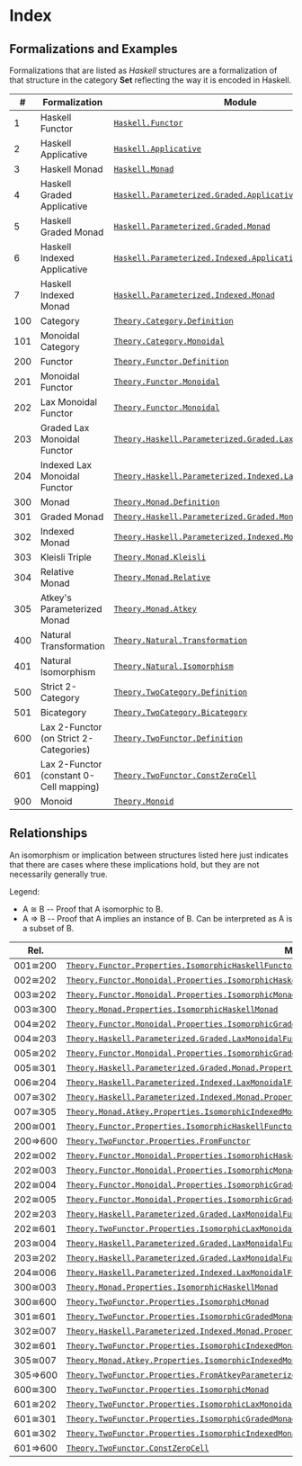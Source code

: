 
# Index

## Formalizations and Examples

Formalizations that are listed as _Haskell_ structures are a formalization of that 
structure in the category **Set** reflecting the way it is encoded in Haskell.

| # | Formalization | Module |
|---|---------------|--------|
| 1 | Haskell Functor | [`Haskell.Functor`](src/Haskell/Functor.agda) |
| 2 | Haskell Applicative | [`Haskell.Applicative`](src/Haskell/Applicative.agda) |
| 3 | Haskell Monad | [`Haskell.Monad`](src/Haskell/Monad.agda) |
| 4 | Haskell Graded Applicative | [`Haskell.Parameterized.Graded.Applicative`](src/Haskell/Parameterized/Graded/Applicative.agda) |
| 5 | Haskell Graded Monad | [`Haskell.Parameterized.Graded.Monad`](src/Haskell/Parameterized/Graded/Monad.agda) |
| 6 | Haskell Indexed Applicative | [`Haskell.Parameterized.Indexed.Applicative`](src/Haskell/Parameterized/Indexed/Applicative.agda) |
| 7 | Haskell Indexed Monad | [`Haskell.Parameterized.Indexed.Monad`](src/Haskell/Parameterized/Indexed/Monad.agda) |
| 100 | Category | [`Theory.Category.Definition`](src/Theory/Category/Definition.agda) |
| 101 | Monoidal Category | [`Theory.Category.Monoidal`](src/Theory/Category/Monoidal.agda) |
| 200 | Functor | [`Theory.Functor.Definition`](src/Theory/Functor/Definition.agda) |
| 201 | Monoidal Functor | [`Theory.Functor.Monoidal`](src/Theory/Functor/Monoidal.agda) |
| 202 | Lax Monoidal Functor | [`Theory.Functor.Monoidal`](src/Theory/Functor/Monoidal.agda) |
| 203 | Graded Lax Monoidal Functor | [`Theory.Haskell.Parameterized.Graded.LaxMonoidalFunctor`](src/Theory/Haskell/Parameterized/Graded/LaxMonoidalFunctor.agda) |
| 204 | Indexed Lax Monoidal Functor | [`Theory.Haskell.Parameterized.Indexed.LaxMonoidalFunctor`](src/Theory/Haskell/Parameterized/Indexed/LaxMonoidalFunctor.agda) |
| 300 | Monad | [`Theory.Monad.Definition`](src/Theory/Monad/Definition.agda) |
| 301 | Graded Monad | [`Theory.Haskell.Parameterized.Graded.Monad`](src/Theory/Haskell/Parameterized/Graded/Monad.agda) |
| 302 | Indexed Monad | [`Theory.Haskell.Parameterized.Indexed.Monad`](src/Theory/Haskell/Parameterized/Indexed/Monad.agda) |
| 303 | Kleisli Triple | [`Theory.Monad.Kleisli`](src/Theory/Monad/Kleisli.agda) |
| 304 | Relative Monad | [`Theory.Monad.Relative`](src/Theory/Monad/Relative.agda) |
| 305 | Atkey's Parameterized Monad | [`Theory.Monad.Atkey`](src/Theory/Monad/Atkey.agda) |
| 400 | Natural Transformation | [`Theory.Natural.Transformation`](src/Theory/Natural/Transformation.agda) |
| 401 | Natural Isomorphism | [`Theory.Natural.Isomorphism`](src/Theory/Natural/Isomorphism.agda) |
| 500 | Strict 2-Category | [`Theory.TwoCategory.Definition`](src/Theory/TwoCategory/Definition.agda) |
| 501 | Bicategory | [`Theory.TwoCategory.Bicategory`](src/Theory/TwoCategory/Bicategory.agda) |
| 600 | Lax 2-Functor (on Strict 2-Categories) | [`Theory.TwoFunctor.Definition`](src/Theory/TwoFunctor/Definition.agda) |
| 601 | Lax 2-Functor (constant 0-Cell mapping) | [`Theory.TwoFunctor.ConstZeroCell`](src/Theory/TwoFunctor/ConstZeroCell.agda) |
| 900 | Monoid | [`Theory.Monoid`](src/Theory/Monoid.agda) |

## Relationships

An isomorphism or implication between structures listed here just indicates that there are cases where these implications 
hold, but they are not necessarily generally true.

Legend:
* A &cong; B -- Proof that A isomorphic to B.
* A &rArr; B -- Proof that A implies an instance of B. Can be interpreted as A is a subset of B.

| Rel. | Module |
|------|--------|
| 001&cong;200 | [`Theory.Functor.Properties.IsomorphicHaskellFunctor`](src/Theory/Functor/Properties/IsomorphicHaskellFunctor.agda) |
| 002&cong;202 | [`Theory.Functor.Monoidal.Properties.IsomorphicHaskellApplicative`](src/Theory/Functor/Monoidal/Properties/IsomorphicHaskellApplicative.agda) |
| 003&cong;202 | [`Theory.Functor.Monoidal.Properties.IsomorphicMonad`](src/Theory/Functor/Monoidal/Properties/IsomorphicMonad.agda) |
| 003&cong;300 | [`Theory.Monad.Properties.IsomorphicHaskellMonad`](src/Theory/Monad/Properties/IsomorphicHaskellMonad.agda) |
| 004&cong;202 | [`Theory.Functor.Monoidal.Properties.IsomorphicGradedApplicative`](src/Theory/Functor/Monoidal/Properties/IsomorphicGradedApplicative.agda) |
| 004&cong;203 | [`Theory.Haskell.Parameterized.Graded.LaxMonoidalFunctor.Properties.IsomorphicHaskellGradedApplicative`](src/Theory/Haskell/Parameterized/Graded/LaxMonoidalFunctor/Properties/IsomorphicHaskellGradedApplicative.agda) |
| 005&cong;202 | [`Theory.Functor.Monoidal.Properties.IsomorphicGradedMonad`](src/Theory/Functor/Monoidal/Properties/IsomorphicGradedMonad.agda) |
| 005&cong;301 | [`Theory.Haskell.Parameterized.Graded.Monad.Properties.IsomorphicHaskellGradedMonad`](src/Theory/Haskell/Parameterized/Graded/Monad/Properties/IsomorphicHaskellGradedMonad.agda) |
| 006&cong;204 | [`Theory.Haskell.Parameterized.Indexed.LaxMonoidalFunctor.Properties.IsomorphicHaskellIndexedApplicative`](src/Theory/Haskell/Parameterized/Indexed/LaxMonoidalFunctor/Properties/IsomorphicHaskellIndexedApplicative.agda) |
| 007&cong;302 | [`Theory.Haskell.Parameterized.Indexed.Monad.Properties.IsomorphicHaskellIndexedMonad`](src/Theory/Haskell/Parameterized/Indexed/Monad/Properties/IsomorphicHaskellIndexedMonad.agda) |
| 007&cong;305 | [`Theory.Monad.Atkey.Properties.IsomorphicIndexedMonad`](src/Theory/Monad/Atkey/Properties/IsomorphicIndexedMonad.agda) |
| 200&cong;001 | [`Theory.Functor.Properties.IsomorphicHaskellFunctor`](src/Theory/Functor/Properties/IsomorphicHaskellFunctor.agda) |
| 200&rArr;600 | [`Theory.TwoFunctor.Properties.FromFunctor`](src/Theory/TwoFunctor/Properties/FromFunctor.agda) |
| 202&cong;002 | [`Theory.Functor.Monoidal.Properties.IsomorphicHaskellApplicative`](src/Theory/Functor/Monoidal/Properties/IsomorphicHaskellApplicative.agda) |
| 202&cong;003 | [`Theory.Functor.Monoidal.Properties.IsomorphicMonad`](src/Theory/Functor/Monoidal/Properties/IsomorphicMonad.agda) |
| 202&cong;004 | [`Theory.Functor.Monoidal.Properties.IsomorphicGradedApplicative`](src/Theory/Functor/Monoidal/Properties/IsomorphicGradedApplicative.agda) |
| 202&cong;005 | [`Theory.Functor.Monoidal.Properties.IsomorphicGradedMonad`](src/Theory/Functor/Monoidal/Properties/IsomorphicGradedMonad.agda) |
| 202&cong;203 | [`Theory.Haskell.Parameterized.Graded.LaxMonoidalFunctor.Properties.IsomorphicLaxMonoida`](src/Theory/Haskell/Parameterized/Graded/LaxMonoidalFunctor/Properties/IsomorphicLaxMonoidalFunctor.agda) |
| 202&cong;601 | [`Theory.TwoFunctor.Properties.IsomorphicLaxMonoidalFunctor`](src/Theory/TwoFunctor/Properties/IsomorphicLaxMonoidalFunctor.agda) |
| 203&cong;004 | [`Theory.Haskell.Parameterized.Graded.LaxMonoidalFunctor.Properties.IsomorphicHaskellGradedApplicative`](src/Theory/Haskell/Parameterized/Graded/LaxMonoidalFunctor/Properties/IsomorphicHaskellGradedApplicative.agda) |
| 203&cong;202 | [`Theory.Haskell.Parameterized.Graded.LaxMonoidalFunctor.Properties.IsomorphicLaxMonoida`](src/Theory/Haskell/Parameterized/Graded/LaxMonoidalFunctor/Properties/IsomorphicLaxMonoidalFunctor.agda) |
| 204&cong;006 | [`Theory.Haskell.Parameterized.Indexed.LaxMonoidalFunctor.Properties.IsomorphicHaskellIndexedApplicative`](src/Theory/Haskell/Parameterized/Indexed/LaxMonoidalFunctor/Properties/IsomorphicHaskellIndexedApplicative.agda) |
| 300&cong;003 | [`Theory.Monad.Properties.IsomorphicHaskellMonad`](src/Theory/Monad/Properties/IsomorphicHaskellMonad.agda) |
| 300&cong;600 | [`Theory.TwoFunctor.Properties.IsomorphicMonad`](src/Theory/TwoFunctor/Properties/IsomorphicMonad.agda) |
| 301&cong;601 | [`Theory.TwoFunctor.Properties.IsomorphicGradedMonad`](src/Theory/TwoFunctor/Properties/IsomorphicGradedMonad.agda) |
| 302&cong;007 | [`Theory.Haskell.Parameterized.Indexed.Monad.Properties.IsomorphicHaskellIndexedMonad`](src/Theory/Haskell/Parameterized/Indexed/Monad/Properties/IsomorphicHaskellIndexedMonad.agda) |
| 302&cong;601 | [`Theory.TwoFunctor.Properties.IsomorphicIndexedMonad`](src/Theory/TwoFunctor/Properties/IsomorphicIndexedMonad.agda) |
| 305&cong;007 | [`Theory.Monad.Atkey.Properties.IsomorphicIndexedMonad`](src/Theory/Monad/Atkey/Properties/IsomorphicIndexedMonad.agda) |
| 305&rArr;600 | [`Theory.TwoFunctor.Properties.FromAtkeyParameterizedMonad`](src/Theory/TwoFunctor/Properties/FromAtkeyParameterizedMonad.agda) |
| 600&cong;300 | [`Theory.TwoFunctor.Properties.IsomorphicMonad`](src/Theory/TwoFunctor/Properties/IsomorphicMonad.agda) |
| 601&cong;202 | [`Theory.TwoFunctor.Properties.IsomorphicLaxMonoidalFunctor`](src/Theory/TwoFunctor/Properties/IsomorphicLaxMonoidalFunctor.agda) |
| 601&cong;301 | [`Theory.TwoFunctor.Properties.IsomorphicGradedMonad`](src/Theory/TwoFunctor/Properties/IsomorphicGradedMonad.agda) |
| 601&cong;302 | [`Theory.TwoFunctor.Properties.IsomorphicIndexedMonad`](src/Theory/TwoFunctor/Properties/IsomorphicIndexedMonad.agda) |
| 601&rArr;600 | [`Theory.TwoFunctor.ConstZeroCell`](src/Theory/TwoFunctor/ConstZeroCell.agda) |


